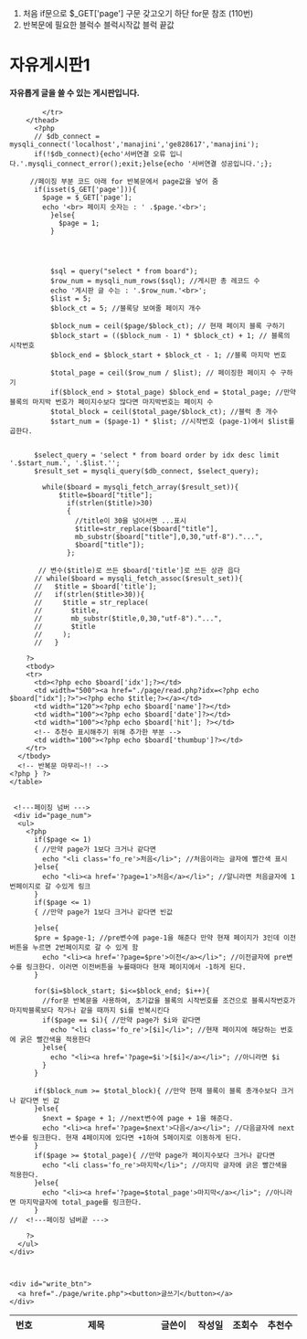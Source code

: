 1. 처음 if문으로 $_GET['page'] 구문 갖고오기 하단 for문 참조 (110번)
2.  반복문에 필요한 
블럭수
블럭시작값
블럭 끝값

<?php include "./db.php";?>


<!doctype html>
<head>
<meta charset="UTF-8">
<title>게시판</title>
<link rel="stylesheet" type="text/css" href="/BBS/css/style.css" />
<style>
  .fo_re{color:orange;}
</style>
</head>
<body>
<div id="board_area"> 
  <h1>자유게시판1</h1>
  <h4>자유롭게 글을 쓸 수 있는 게시판입니다.</h4>
    <table class="list-table">
      <thead>
          <tr>
              <th width="70">번호</th>
                <th width="500">제목</th>
                <th width="120">글쓴이</th>
                <th width="100">작성일</th>
                <!-- 추천수 항목 추가 -->
                <th width="100">조회수</th>
                <th width="100">추천수</th>

            </tr>
        </thead>
          <?php
          // $db_connect =  mysqli_connect('localhost','manajini','ge828617','manajini');
          if(!$db_connect){echo'서버연결 오류 입니다.'.mysqli_connect_error();exit;}else{echo '서버연결 성공입니다.';};

         //페이징 부분 코드 아래 for 반복문에서 page값을 넣어 줌
          if(isset($_GET['page'])){
            $page = $_GET['page'];
            echo '<br> 페이지 숫자는 : ' .$page.'<br>';
              }else{
                $page = 1;
              }
           

             

              $sql = query("select * from board");
              $row_num = mysqli_num_rows($sql); //게시판 총 레코드 수
              echo '게시판 글 수는 : '.$row_num.'<br>';
              $list = 5; 
              $block_ct = 5; //블록당 보여줄 페이지 개수

              $block_num = ceil($page/$block_ct); // 현재 페이지 블록 구하기
              $block_start = (($block_num - 1) * $block_ct) + 1; // 블록의 시작번호
              $block_end = $block_start + $block_ct - 1; //블록 마지막 번호

              $total_page = ceil($row_num / $list); // 페이징한 페이지 수 구하기
              if($block_end > $total_page) $block_end = $total_page; //만약 블록의 마지박 번호가 페이지수보다 많다면 마지박번호는 페이지 수
              $total_block = ceil($total_page/$block_ct); //블럭 총 개수
              $start_num = ($page-1) * $list; //시작번호 (page-1)에서 $list를 곱한다.

    
          $select_query = 'select * from board order by idx desc limit '.$start_num.', '.$list.'';
          $result_set = mysqli_query($db_connect, $select_query);
    
            while($board = mysqli_fetch_array($result_set)){
                $title=$board["title"]; 
                  if(strlen($title)>30)
                  { 
                    //title이 30을 넘어서면 ...표시
                    $title=str_replace($board["title"],
                    mb_substr($board["title"],0,30,"utf-8")."...",
                    $board["title"]);
                  };

           // 변수($title)로 쓰든 $board['title']로 쓰든 상관 읍다 
          // while($board = mysqli_fetch_assoc($result_set)){
          //   $title = $board['title'];
          //   if(strlen($title>30)){
          //     $title = str_replace(
          //       $title,
          //       mb_substr($title,0,30,"utf-8")."...",
          //       $title
          //     );
          //   }
          
        ?>
        <tbody>
        <tr>
          <td><?php echo $board['idx'];?></td>
          <td width="500"><a href="./page/read.php?idx=<?php echo $board["idx"];?>"><?php echo $title;?></a></td>
          <td width="120"><?php echo $board['name']?></td>
          <td width="100"><?php echo $board['date']?></td>
          <td width="100"><?php echo $board['hit']; ?></td>
          <!-- 추천수 표시해주기 위해 추가한 부분 -->
          <td width="100"><?php echo $board['thumbup']?></td>
        </tr>
      </tbody>
      <!-- 반복문 마무리~!! -->
    <?php } ?>
    </table>

  
     <!---페이징 넘버 --->
     <div id="page_num">
      <ul>
        <?php
          if($page <= 1)
          { //만약 page가 1보다 크거나 같다면
            echo "<li class='fo_re'>처음</li>"; //처음이라는 글자에 빨간색 표시 
          }else{
            echo "<li><a href='?page=1'>처음</a></li>"; //알니라면 처음글자에 1번페이지로 갈 수있게 링크
          }
          if($page <= 1)
          { //만약 page가 1보다 크거나 같다면 빈값
            
          }else{
          $pre = $page-1; //pre변수에 page-1을 해준다 만약 현재 페이지가 3인데 이전버튼을 누르면 2번페이지로 갈 수 있게 함
            echo "<li><a href='?page=$pre'>이전</a></li>"; //이전글자에 pre변수를 링크한다. 이러면 이전버튼을 누를때마다 현재 페이지에서 -1하게 된다.
          }

          for($i=$block_start; $i<=$block_end; $i++){ 
            //for문 반복문을 사용하여, 초기값을 블록의 시작번호를 조건으로 블록시작번호가 마지박블록보다 작거나 같을 때까지 $i를 반복시킨다
            if($page == $i){ //만약 page가 $i와 같다면 
              echo "<li class='fo_re'>[$i]</li>"; //현재 페이지에 해당하는 번호에 굵은 빨간색을 적용한다
            }else{
              echo "<li><a href='?page=$i'>[$i]</a></li>"; //아니라면 $i
            }
          }

          if($block_num >= $total_block){ //만약 현재 블록이 블록 총개수보다 크거나 같다면 빈 값
          }else{
            $next = $page + 1; //next변수에 page + 1을 해준다.
            echo "<li><a href='?page=$next'>다음</a></li>"; //다음글자에 next변수를 링크한다. 현재 4페이지에 있다면 +1하여 5페이지로 이동하게 된다.
          }
          if($page >= $total_page){ //만약 page가 페이지수보다 크거나 같다면
            echo "<li class='fo_re'>마지막</li>"; //마지막 글자에 긁은 빨간색을 적용한다.
          }else{
            echo "<li><a href='?page=$total_page'>마지막</a></li>"; //아니라면 마지막글자에 total_page를 링크한다.
          }
    //  <!---페이징 넘버끝 --->
          
        ?>
      </ul>
    </div>


    
    <div id="write_btn">
      <a href="./page/write.php"><button>글쓰기</button></a>
    </div>
  </div>
</body>
</html>
